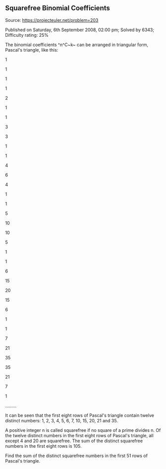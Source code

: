 Squarefree Binomial Coefficients
--------------------------------

Source: https://projecteuler.net/problem=203

Published on Saturday, 6th September 2008, 02:00 pm; Solved by 6343;
Difficulty rating: 25%

The binomial coefficients ^n^C~k~ can be arranged in triangular form,
Pascal's triangle, like this:

1

1

1

1

2

1

1

3

3

1

1

4

6

4

1

1

5

10

10

5

1

1

6

15

20

15

6

1

1

7

21

35

35

21

7

1

.........

It can be seen that the first eight rows of Pascal's triangle contain
twelve distinct numbers: 1, 2, 3, 4, 5, 6, 7, 10, 15, 20, 21 and 35.

A positive integer n is called squarefree if no square of a prime
divides n. Of the twelve distinct numbers in the first eight rows of
Pascal's triangle, all except 4 and 20 are squarefree. The sum of the
distinct squarefree numbers in the first eight rows is 105.

Find the sum of the distinct squarefree numbers in the first 51 rows of
Pascal's triangle.

